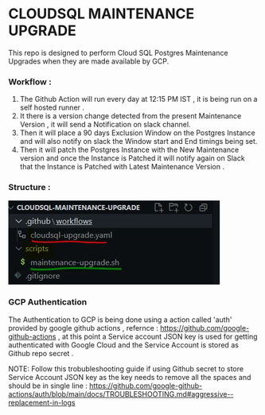 # CLOUDSQL MAINTENANCE UPGRADE

This repo is designed to perform Cloud SQL Postgres Maintenance Upgrades when they are made available by GCP.

### Workflow :

1. The Github Action will run every day at 12:15 PM IST , it is being run on a self hosted runner .
2. It there is a version change detected from the present Maintenance Version , it will send a Notification on slack channel.
3. Then it will place a 90 days Exclusion Window on the Postgres Instance and will also notify on slack the Window start and End timings being set.
4. Then it will patch the Postgres Instance with the New Maintenance version and once the Instance is Patched it will notify again on Slack that the Instance is Patched with Latest Maintenance Version .

### Structure :

![Structure](images/Structure.JPG)

### GCP Authentication

The Authentication to GCP is being done using a action called 'auth' provided by google github actions , refernce : https://github.com/google-github-actions , at this point a Service account JSON key is used for getting authenticated with Google Cloud and the Service Account is stored as Github repo secret .

NOTE: Follow this trobubleshooting guide if using Github secret to store Service Account JSON key as the key needs to remove all the spaces and should be in single line : https://github.com/google-github-actions/auth/blob/main/docs/TROUBLESHOOTING.md#aggressive--replacement-in-logs


